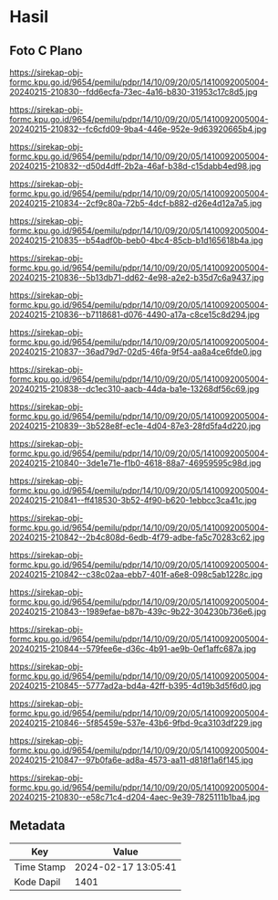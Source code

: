 # Hasil

## Foto C Plano

https://sirekap-obj-formc.kpu.go.id/9654/pemilu/pdpr/14/10/09/20/05/1410092005004-20240215-210830--fdd6ecfa-73ec-4a16-b830-31953c17c8d5.jpg

https://sirekap-obj-formc.kpu.go.id/9654/pemilu/pdpr/14/10/09/20/05/1410092005004-20240215-210832--fc6cfd09-9ba4-446e-952e-9d63920665b4.jpg

https://sirekap-obj-formc.kpu.go.id/9654/pemilu/pdpr/14/10/09/20/05/1410092005004-20240215-210832--d50d4dff-2b2a-46af-b38d-c15dabb4ed98.jpg

https://sirekap-obj-formc.kpu.go.id/9654/pemilu/pdpr/14/10/09/20/05/1410092005004-20240215-210834--2cf9c80a-72b5-4dcf-b882-d26e4d12a7a5.jpg

https://sirekap-obj-formc.kpu.go.id/9654/pemilu/pdpr/14/10/09/20/05/1410092005004-20240215-210835--b54adf0b-beb0-4bc4-85cb-b1d165618b4a.jpg

https://sirekap-obj-formc.kpu.go.id/9654/pemilu/pdpr/14/10/09/20/05/1410092005004-20240215-210836--5b13db71-dd62-4e98-a2e2-b35d7c6a9437.jpg

https://sirekap-obj-formc.kpu.go.id/9654/pemilu/pdpr/14/10/09/20/05/1410092005004-20240215-210836--b7118681-d076-4490-a17a-c8ce15c8d294.jpg

https://sirekap-obj-formc.kpu.go.id/9654/pemilu/pdpr/14/10/09/20/05/1410092005004-20240215-210837--36ad79d7-02d5-46fa-9f54-aa8a4ce6fde0.jpg

https://sirekap-obj-formc.kpu.go.id/9654/pemilu/pdpr/14/10/09/20/05/1410092005004-20240215-210838--dc1ec310-aacb-44da-ba1e-13268df56c69.jpg

https://sirekap-obj-formc.kpu.go.id/9654/pemilu/pdpr/14/10/09/20/05/1410092005004-20240215-210839--3b528e8f-ec1e-4d04-87e3-28fd5fa4d220.jpg

https://sirekap-obj-formc.kpu.go.id/9654/pemilu/pdpr/14/10/09/20/05/1410092005004-20240215-210840--3de1e71e-f1b0-4618-88a7-46959595c98d.jpg

https://sirekap-obj-formc.kpu.go.id/9654/pemilu/pdpr/14/10/09/20/05/1410092005004-20240215-210841--ff418530-3b52-4f90-b620-1ebbcc3ca41c.jpg

https://sirekap-obj-formc.kpu.go.id/9654/pemilu/pdpr/14/10/09/20/05/1410092005004-20240215-210842--2b4c808d-6edb-4f79-adbe-fa5c70283c62.jpg

https://sirekap-obj-formc.kpu.go.id/9654/pemilu/pdpr/14/10/09/20/05/1410092005004-20240215-210842--c38c02aa-ebb7-401f-a6e8-098c5ab1228c.jpg

https://sirekap-obj-formc.kpu.go.id/9654/pemilu/pdpr/14/10/09/20/05/1410092005004-20240215-210843--1989efae-b87b-439c-9b22-304230b736e6.jpg

https://sirekap-obj-formc.kpu.go.id/9654/pemilu/pdpr/14/10/09/20/05/1410092005004-20240215-210844--579fee6e-d36c-4b91-ae9b-0ef1affc687a.jpg

https://sirekap-obj-formc.kpu.go.id/9654/pemilu/pdpr/14/10/09/20/05/1410092005004-20240215-210845--5777ad2a-bd4a-42ff-b395-4d19b3d5f6d0.jpg

https://sirekap-obj-formc.kpu.go.id/9654/pemilu/pdpr/14/10/09/20/05/1410092005004-20240215-210846--5f85459e-537e-43b6-9fbd-9ca3103df229.jpg

https://sirekap-obj-formc.kpu.go.id/9654/pemilu/pdpr/14/10/09/20/05/1410092005004-20240215-210847--97b0fa6e-ad8a-4573-aa11-d818f1a6f145.jpg

https://sirekap-obj-formc.kpu.go.id/9654/pemilu/pdpr/14/10/09/20/05/1410092005004-20240215-210830--e58c71c4-d204-4aec-9e39-7825111b1ba4.jpg


## Metadata

| Key        | Value               |
| ---------- | ------------------- |
| Time Stamp | 2024-02-17 13:05:41 |
| Kode Dapil | 1401                |



